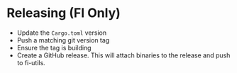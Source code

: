 # Releasing (FI Only)
- Update the `Cargo.toml` version
- Push a matching git version tag
- Ensure the tag is building
- Create a GitHub release. This will attach binaries to the release and push to fi-utils.
